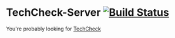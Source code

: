 # TechCheck-Server [![Build Status](https://travis-ci.org/mike-works/techcheck-server.svg?branch=master)](https://travis-ci.org/mike-works/techcheck-server)

You're probably looking for [TechCheck](https://github.com/mike-works/techcheck)

